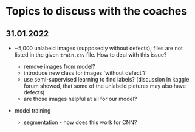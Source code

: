 # Topics to discuss with the coaches

## 31.01.2022

- ~5,000 unlabeld images (supposedly without defects); files are not listed in the given `train.csv` file. How to deal with this issue?
  -  remove images from model?
  -  introduce new class for images 'without defect'?
  -  use semi-supervised learning to find labels? (discussion in kaggle forum showed, that some of the unlabeld pictures may also have defects)
  -  are those images helpful at all for our model?

- model training
  - segmentation - how does this work for CNN?
